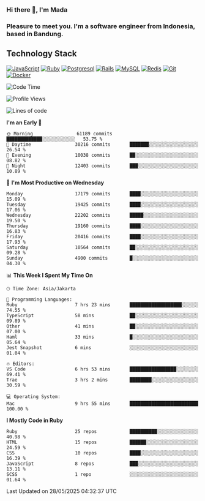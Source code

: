 ### Hi there 👋, I'm Mada
### Pleasure to meet you. I'm a software engineer from Indonesia, based in Bandung.

## Technology Stack

[![JavaScript](https://img.shields.io/badge/-JavaScript-%23F7DF1C?style=flat-square&logo=javascript&logoColor=000000&labelColor=%23F7DF1C&color=%23FFCE5A)](https://www.javascript.com/)
[![Ruby](https://img.shields.io/badge/Ruby-CC342D?style=flat-square&logo=ruby&logoColor=white)](https://www.ruby-lang.org/en/)
[![Postgresql](https://img.shields.io/badge/PostgreSQL-316192?style=flat-square&logo=postgresql&logoColor=ffffff)](https://www.postgresql.org/)
[![Rails](https://img.shields.io/badge/Ruby_on_Rails-CC0000?style=flat-square&logo=ruby-on-rails&logoColor=white)](https://rubyonrails.org/)
[![MySQL](https://img.shields.io/badge/-MySQL-4479A1?style=flat-square&logo=MySQL&logoColor=ffffff)](https://www.mysql.com/)
[![Redis](https://img.shields.io/badge/-Redis-DC382D?style=flat-square&logo=Redis&logoColor=ffffff)](https://redis.io/)
[![Git](https://img.shields.io/badge/-Git-%23F05032?style=flat-square&logo=git&logoColor=%23ffffff)](https://git-scm.com/)
[![Docker](https://img.shields.io/badge/-Docker-2496ED?style=flat-square&logo=docker&logoColor=ffffff)](https://www.docker.com/)
<!--
**madaarya/madaarya** is a ✨ _special_ ✨ repository because its `README.md` (this file) appears on your GitHub profile.

Here are some ideas to get you started:

- 🔭 I’m currently working on ...
- 🌱 I’m currently learning ...
- 👯 I’m looking to collaborate on ...
- 🤔 I’m looking for help with ...
- 💬 Ask me about ...
- 📫 How to reach me: ...
- 😄 Pronouns: ...
- ⚡ Fun fact: ...
-->
<!--START_SECTION:waka-->
![Code Time](http://img.shields.io/badge/Code%20Time-7%2C330%20hrs%2034%20mins-blue)

![Profile Views](http://img.shields.io/badge/Profile%20Views-0-blue)

![Lines of code](https://img.shields.io/badge/From%20Hello%20World%20I%27ve%20Written-51.4%20million%20lines%20of%20code-blue)

**I'm an Early 🐤** 

```text
🌞 Morning                61189 commits       █████████████░░░░░░░░░░░░   53.75 % 
🌆 Daytime                30216 commits       ███████░░░░░░░░░░░░░░░░░░   26.54 % 
🌃 Evening                10038 commits       ██░░░░░░░░░░░░░░░░░░░░░░░   08.82 % 
🌙 Night                  12403 commits       ███░░░░░░░░░░░░░░░░░░░░░░   10.89 % 
```
📅 **I'm Most Productive on Wednesday** 

```text
Monday                   17179 commits       ████░░░░░░░░░░░░░░░░░░░░░   15.09 % 
Tuesday                  19425 commits       ████░░░░░░░░░░░░░░░░░░░░░   17.06 % 
Wednesday                22202 commits       █████░░░░░░░░░░░░░░░░░░░░   19.50 % 
Thursday                 19160 commits       ████░░░░░░░░░░░░░░░░░░░░░   16.83 % 
Friday                   20416 commits       ████░░░░░░░░░░░░░░░░░░░░░   17.93 % 
Saturday                 10564 commits       ██░░░░░░░░░░░░░░░░░░░░░░░   09.28 % 
Sunday                   4900 commits        █░░░░░░░░░░░░░░░░░░░░░░░░   04.30 % 
```


📊 **This Week I Spent My Time On** 

```text
🕑︎ Time Zone: Asia/Jakarta

💬 Programming Languages: 
Ruby                     7 hrs 23 mins       ███████████████████░░░░░░   74.55 % 
TypeScript               58 mins             ██░░░░░░░░░░░░░░░░░░░░░░░   09.89 % 
Other                    41 mins             ██░░░░░░░░░░░░░░░░░░░░░░░   07.00 % 
Haml                     33 mins             █░░░░░░░░░░░░░░░░░░░░░░░░   05.64 % 
Jest Snapshot            6 mins              ░░░░░░░░░░░░░░░░░░░░░░░░░   01.04 % 

🔥 Editors: 
VS Code                  6 hrs 53 mins       █████████████████░░░░░░░░   69.41 % 
Trae                     3 hrs 2 mins        ████████░░░░░░░░░░░░░░░░░   30.59 % 

💻 Operating System: 
Mac                      9 hrs 55 mins       █████████████████████████   100.00 % 
```

**I Mostly Code in Ruby** 

```text
Ruby                     25 repos            ██████████░░░░░░░░░░░░░░░   40.98 % 
HTML                     15 repos            ██████░░░░░░░░░░░░░░░░░░░   24.59 % 
CSS                      10 repos            ████░░░░░░░░░░░░░░░░░░░░░   16.39 % 
JavaScript               8 repos             ███░░░░░░░░░░░░░░░░░░░░░░   13.11 % 
SCSS                     1 repo              ░░░░░░░░░░░░░░░░░░░░░░░░░   01.64 % 
```




 Last Updated on 28/05/2025 04:32:37 UTC
<!--END_SECTION:waka-->
